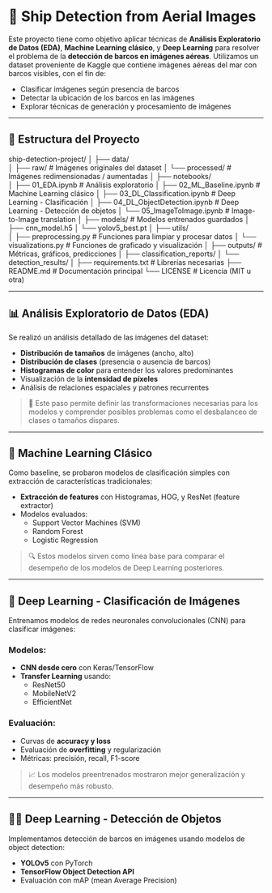 # 🚢 Ship Detection from Aerial Images

Este proyecto tiene como objetivo aplicar técnicas de **Análisis Exploratorio de Datos (EDA)**, **Machine Learning clásico**, y **Deep Learning** para resolver el problema de la **detección de barcos en imágenes aéreas**. Utilizamos un dataset proveniente de Kaggle que contiene imágenes aéreas del mar con barcos visibles, con el fin de:

- Clasificar imágenes según presencia de barcos
- Detectar la ubicación de los barcos en las imágenes
- Explorar técnicas de generación y procesamiento de imágenes

---

## 📁 Estructura del Proyecto
ship-detection-project/
│
├── data/                         
│   ├── raw/                      # Imágenes originales del dataset
│   └── processed/                # Imágenes redimensionadas / aumentadas
│
├── notebooks/                   
│   ├── 01_EDA.ipynb                      # Análisis exploratorio
│   ├── 02_ML_Baseline.ipynb             # Machine Learning clásico
│   ├── 03_DL_Classification.ipynb       # Deep Learning - Clasificación
│   ├── 04_DL_ObjectDetection.ipynb      # Deep Learning - Detección de objetos
│   └── 05_ImageToImage.ipynb            # Image-to-Image translation
│
├── models/                              # Modelos entrenados guardados
│   ├── cnn_model.h5
│   └── yolov5_best.pt
│
├── utils/                               
│   ├── preprocessing.py                 # Funciones para limpiar y procesar datos
│   └── visualizations.py                # Funciones de graficado y visualización
│
├── outputs/                             # Métricas, gráficos, predicciones
│   ├── classification_reports/
│   └── detection_results/
│
├── requirements.txt                     # Librerías necesarias
├── README.md                            # Documentación principal
└── LICENSE                              # Licencia (MIT u otra)

---

## 📊 Análisis Exploratorio de Datos (EDA)

Se realizó un análisis detallado de las imágenes del dataset:

- **Distribución de tamaños** de imágenes (ancho, alto)
- **Distribución de clases** (presencia o ausencia de barcos)
- **Histogramas de color** para entender los valores predominantes
- Visualización de la **intensidad de píxeles**
- Análisis de relaciones espaciales y patrones recurrentes

> 📌 Este paso permite definir las transformaciones necesarias para los modelos y comprender posibles problemas como el desbalanceo de clases o tamaños dispares.

---

## 🤖 Machine Learning Clásico

Como baseline, se probaron modelos de clasificación simples con extracción de características tradicionales:

- **Extracción de features** con Histogramas, HOG, y ResNet (feature extractor)
- Modelos evaluados:
  - Support Vector Machines (SVM)
  - Random Forest
  - Logistic Regression

> 🔍 Estos modelos sirven como línea base para comparar el desempeño de los modelos de Deep Learning posteriores.

---

## 🧠 Deep Learning - Clasificación de Imágenes

Entrenamos modelos de redes neuronales convolucionales (CNN) para clasificar imágenes:

### Modelos:

- **CNN desde cero** con Keras/TensorFlow
- **Transfer Learning** usando:
  - ResNet50
  - MobileNetV2
  - EfficientNet

### Evaluación:

- Curvas de **accuracy y loss**
- Evaluación de **overfitting** y regularización
- Métricas: precisión, recall, F1-score

> 📈 Los modelos preentrenados mostraron mejor generalización y desempeño más robusto.

---

## 🕵️‍♀️ Deep Learning - Detección de Objetos

Implementamos detección de barcos en imágenes usando modelos de object detection:

- **YOLOv5** con PyTorch
- **TensorFlow Object Detection API**
- Evaluación con mAP (mean Average Precision)
